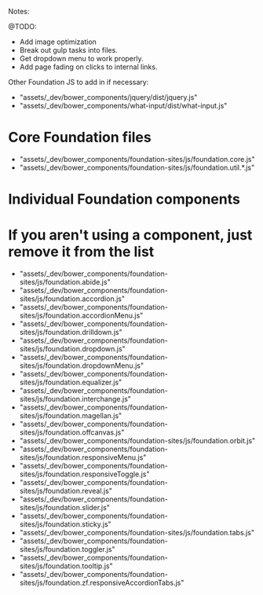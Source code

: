 Notes:

@TODO:
- Add image optimization
- Break out gulp tasks into files.
- Get dropdown menu to work properly.
- Add page fading on clicks to internal links.

Other Foundation JS to add in if necessary:

- "assets/_dev/bower_components/jquery/dist/jquery.js"
- "assets/_dev/bower_components/what-input/dist/what-input.js"
# Core Foundation files
- "assets/_dev/bower_components/foundation-sites/js/foundation.core.js"
- "assets/_dev/bower_components/foundation-sites/js/foundation.util.*.js"
# Individual Foundation components
# If you aren't using a component, just remove it from the list
- "assets/_dev/bower_components/foundation-sites/js/foundation.abide.js"
- "assets/_dev/bower_components/foundation-sites/js/foundation.accordion.js"
- "assets/_dev/bower_components/foundation-sites/js/foundation.accordionMenu.js"
- "assets/_dev/bower_components/foundation-sites/js/foundation.drilldown.js"
- "assets/_dev/bower_components/foundation-sites/js/foundation.dropdown.js"
- "assets/_dev/bower_components/foundation-sites/js/foundation.dropdownMenu.js"
- "assets/_dev/bower_components/foundation-sites/js/foundation.equalizer.js"
- "assets/_dev/bower_components/foundation-sites/js/foundation.interchange.js"
- "assets/_dev/bower_components/foundation-sites/js/foundation.magellan.js"
- "assets/_dev/bower_components/foundation-sites/js/foundation.offcanvas.js"
- "assets/_dev/bower_components/foundation-sites/js/foundation.orbit.js"
- "assets/_dev/bower_components/foundation-sites/js/foundation.responsiveMenu.js"
- "assets/_dev/bower_components/foundation-sites/js/foundation.responsiveToggle.js"
- "assets/_dev/bower_components/foundation-sites/js/foundation.reveal.js"
- "assets/_dev/bower_components/foundation-sites/js/foundation.slider.js"
- "assets/_dev/bower_components/foundation-sites/js/foundation.sticky.js"
- "assets/_dev/bower_components/foundation-sites/js/foundation.tabs.js"
- "assets/_dev/bower_components/foundation-sites/js/foundation.toggler.js"
- "assets/_dev/bower_components/foundation-sites/js/foundation.tooltip.js"
- "assets/_dev/bower_components/foundation-sites/js/foundation.zf.responsiveAccordionTabs.js"
